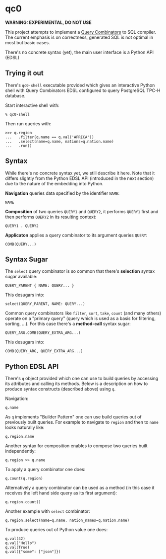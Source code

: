 qc0
===

**WARNING: EXPERIMENTAL, DO NOT USE**

This project attempts to implement a [Query Combinators][qc] to SQL compiler.
The current emphasis is on correctness, generated SQL is not optimal in most but
basic cases.

There's no concrete syntax (yet), the main user interface is a Python API (EDSL)

Trying it out
-------------

There's `qc0-shell` executable provided which gives an interactive Python shell
with Query Combinators EDSL configured to query PostgreSQL TPC-H database.

Start interactive shell with:

    % qc0-shell

Then run queries with:

    >>> q.region
    ...   .filter(q.name == q.val('AFRICA'))
    ...   .select(name=q.name, nations=q.nation.name)
    ...   .run()

Syntax
------

While there's no concrete syntax yet, we still describe it here. Note that it
differs slightly from the Python EDSL API (introduced in the next section) due
to the nature of the embedding into Python.

**Navigation** queries data specified by the identifier `NAME`:

    NAME

**Composition** of two queries `QUERY1` and `QUERY2`, it performs `QUERY1` first and
then performs `QUERY2` in its resulting context:

    QUERY1 . QUERY2

**Applicaton** applies a query combinator to its argument queries `QUERY`:

    COMB(QUERY...)

Syntax Sugar
------------

The ``select`` query combinator is so common that there's **selection** syntax
sugar available:

    QUERY_PARENT { NAME: QUERY... }

This desugars into:

    select(QUERY_PARENT, NAME: QUERY...)

Common query combinators like `filter`, `sort`, `take`, `count` (and many
others) operate on a "primary query" (query which is used as a basis for
filtering, sorting, ...). For this case there's a **method-call** syntax sugar:

    QUERY_ARG.COMB(QUERY_EXTRA_ARG...)

This desugars into:

    COMB(QUERY_ARG, QUERY_EXTRA_ARG...)

Python EDSL API
---------------

There's `q` object provided which one can use to build queries by accessing its
attributes and calling its methods. Below is a description on how to produce
syntax constructs (described above) using `q`.

Navigation:

    q.name

As `q` implements "Builder Pattern" one can use build queries out of previously
built queries. For example to navigate to `region` and then to `name` looks
naturally like:

    q.region.name

Another syntax for composition enables to compose two queries built
independently:

    q.region >> q.name

To apply a query combinator one does:

    q.count(q.region)

Alternatively a query combinator can be used as a method (in this case it
receives the left hand side query as its first argument):

    q.region.count()

Another example with `select` combinator:

    q.region.select(name=q.name, nation_names=q.nation.name)

To produce queries out of Python value one does:

    q.val(42)
    q.val("Hello")
    q.val(True)
    q.val({"some": ["json"]})

[qc]: https://querycombinators.org/
